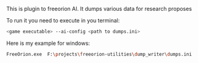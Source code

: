 This is plugin to freeorion AI.
It dumps various data for research proposes

To run it you need to execute in you terminal:
```sh
<game executable> --ai-config <path to dumps.ini>
```

Here is my example for windows:

```sh
FreeOrion.exe  F:\projects\freeorion-utilities\dump_writer\dumps.ini
```
